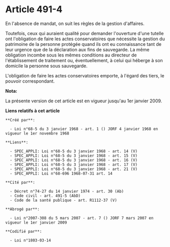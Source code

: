 # Article 491-4

En l'absence de mandat, on suit les règles de la gestion d'affaires.

Toutefois, ceux qui auraient qualité pour demander l'ouverture d'une tutelle ont l'obligation de faire les actes
conservatoires que nécessite la gestion du patrimoine de la personne protégée quand ils ont eu connaissance tant de leur
urgence que de la déclaration aux fins de sauvegarde. La même obligation incombe sous les mêmes conditions au directeur de
l'établissement de traitement ou, éventuellement, à celui qui héberge à son domicile la personne sous sauvegarde.

L'obligation de faire les actes conservatoires emporte, à l'égard des tiers, le pouvoir correspondant.

**Nota:**

La présente version de cet article est en vigueur jusqu'au 1er janvier 2009.

**Liens relatifs à cet article**

	**Créé par**:

	  - Loi n°68-5 du 3 janvier 1968 - art. 1 () JORF 4 janvier 1968 en vigueur le 1er novembre 1968

	**Liens**:

	  - SPEC_APPLI: Loi n°68-5 du 3 janvier 1968 - art. 14 (V)
	  - SPEC_APPLI: Loi n°68-5 du 3 janvier 1968 - art. 15 (V)
	  - SPEC_APPLI: Loi n°68-5 du 3 janvier 1968 - art. 16 (V)
	  - SPEC_APPLI: Loi n°68-5 du 3 janvier 1968 - art. 17 (V)
	  - SPEC_APPLI: Loi n°68-5 du 3 janvier 1968 - art. 21 (V)
	  - SPEC_APPLI: Loi n°68-696 1968-07-31 art. 14

	**Cité par**:

	  - Décret n°74-27 du 14 janvier 1974 - art. 30 (Ab)
	  - Code civil - art. 491-5 (AbD)
	  - Code de la santé publique - art. R1112-37 (V)

	**Abrogé par**:

	  - Loi n°2007-308 du 5 mars 2007 - art. 7 () JORF 7 mars 2007 en vigueur le 1er janvier 2009

	**Codifié par**:

	  - Loi n°1803-03-14
